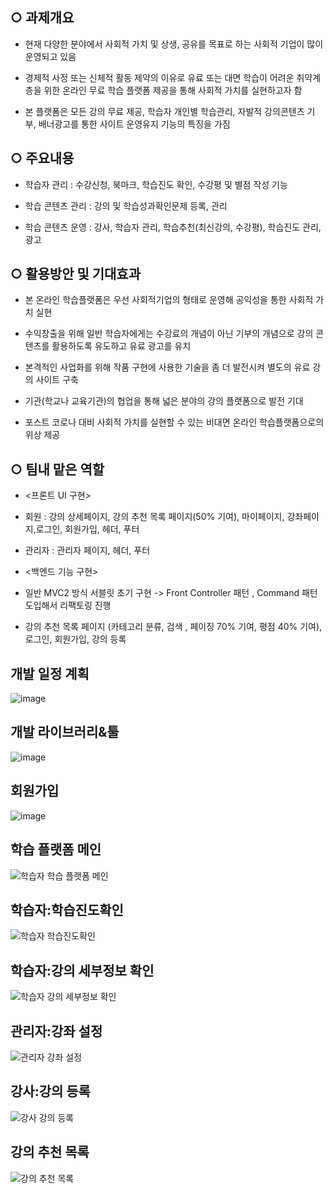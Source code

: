 ## ○ 과제개요  
  - 현재 다양한 분야에서 사회적 가치 및 상생, 공유를 목표로 하는 사회적 기업이 많이 운영되고 있음
    
  - 경제적 사정 또는 신체적 활동 제약의 이유로 유료 또는 대면 학습이 어려운 취약계층을 위한 온라인 무료 학습 플랫폼 제공을 통해 사회적 가치를 실현하고자 함
    
  - 본 플랫폼은 모든 강의 무료 제공, 학습자 개인별 학습관리, 자발적 강의콘텐츠 기부, 배너광고를 통한 사이트 운영유지 기능의 특징을 가짐

## ○ 주요내용
  - 학습자 관리 : 수강신청, 북마크, 학습진도 확인, 수강평 및 별점 작성 기능
    
  - 학습 콘텐츠 관리 : 강의 및 학습성과확인문제 등록, 관리
    
  - 학습 콘텐츠 운영 : 강사, 학습자 관리, 학습추천(최신강의, 수강평), 학습진도 관리, 광고

## ○ 활용방안 및 기대효과
  - 본 온라인 학습플랫폼은 우선 사회적기업의 형태로 운영해 공익성을 통한 사회적 가치 실현
    
  - 수익창출을 위해 일반 학습자에게는 수강료의 개념이 아닌 기부의 개념으로 강의 콘텐츠를 활용하도록 유도하고 유료 광고를 유치
    
  - 본격적인 사업화를 위해 작품 구현에 사용한 기술을 좀 더 발전시켜 별도의 유료 강의 사이트 구축
    
  - 기관(학교나 교육기관)의 협업을 통해 넓은 분야의 강의 플랫폼으로 발전 기대
    
  - 포스트 코로나 대비 사회적 가치를 실현할 수 있는 비대면 온라인 학습플랫폼으로의 위상 제공

## ○ 팀내 맡은 역할
  - <프론트 UI 구현>
  - 회원 : 강의 상세페이지, 강의 추천 목록 페이지(50% 기여), 마이페이지, 강좌페이지,로그인, 회원가입, 헤더, 푸터
  - 관리자 : 관리자 페이지, 헤더, 푸터
    
  - <백엔드 기능 구현>
  - 일반 MVC2 방식 서블릿 초기 구현 -> Front Controller 패턴 , Command 패턴 도입해서 리팩토링 진행
  - 강의 추천 목록 페이지 (카테고리 분류, 검색 , 페이징 70% 기여, 평점 40% 기여), 로그인, 회원가입, 강의 등록

## 개발 일정 계획
![image](https://github.com/KongSunHwan/Multicultural_Study_Platform/assets/85215507/d29a3f9b-928f-47d6-97f8-18d4cbc2e5ec)

## 개발 라이브러리&툴
![image](https://github.com/KongSunHwan/Multicultural_Study_Platform/assets/85215507/72a68168-eda7-4677-8347-481ceb991521)

## 회원가입
![image](https://github.com/KongSunHwan/Multicultural_Study_Platform/assets/85215507/c8acb539-e71b-43d6-bc97-0c2e5a33bd8b)

## 학습 플랫폼 메인
![학습자 학습 플랫폼 메인](https://github.com/KongSunHwan/Multicultural_Study_Platform/assets/85215507/2214f8f8-c168-422e-9b3a-5f5ebfc12d98)


## 학습자:학습진도확인
![학습자 학습진도확인](https://github.com/KongSunHwan/Multicultural_Study_Platform/assets/85215507/426f4264-75e8-46fe-8b84-739149f98a69)


## 학습자:강의 세부정보 확인
![학습자 강의 세부정보 확인](https://github.com/KongSunHwan/Multicultural_Study_Platform/assets/85215507/47dfbe3d-6b0c-4bd1-8c71-a142dc297dae)


## 관리자:강좌 설정
![관리자 강좌 설정](https://github.com/KongSunHwan/Multicultural_Study_Platform/assets/85215507/85fef31d-140e-4264-af3e-354ae9195574)

## 강사:강의 등록
![강사 강의 등록](https://github.com/KongSunHwan/Multicultural_Study_Platform/assets/85215507/c0a3bfba-ce96-4ed1-9f31-756a71399548)


## 강의 추천 목록
![강의 추천 목록](https://github.com/KongSunHwan/Multicultural_Study_Platform/assets/85215507/81158526-76f8-4189-876a-2b3b12b0ffc2)


